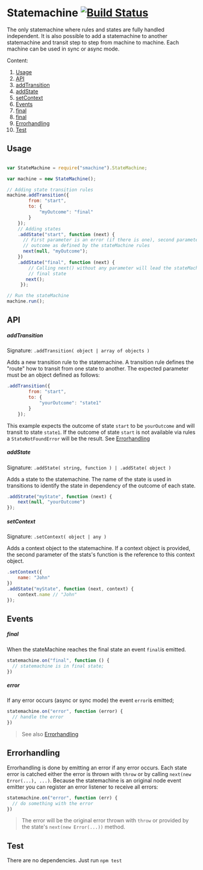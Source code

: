 # Statemachine  [![Build Status](https://travis-ci.org/DennisAhaus/statemachine.svg?branch=master)](https://travis-ci.org/DennisAhaus/statemachine)

The only statemachine where rules and states are fully handled independent.
It is also possible to add a statemachine to another statemachine and transit
step to step from machine to machine. Each machine can be used in sync or async
mode.

Content:

1. [Usage](#usage)
1. [API](#api)
  1. [addTransition](#addtransition)
  1. [addState](#addstate)
  1. [setContext](#setcontext)
1. [Events](#events)
  1. [final](#final)
  1. [final](#error)
1. [Errorhandling](#errorhandling)
1. [Test](#test)

## Usage

```js

var StateMachine = require("smachine").StateMachine;

var machine = new StateMachine();

// Adding state transition rules
machine.addTransition({
        from: "start",
        to: {
            "myOutcome": "final"
        }
    });
    // Adding states
    .addState("start", function (next) {
      // First parameter is an error (if there is one), second parameter is the
      // outcome as defined by the stateMachine rules
      next(null, "myOutcome");
    })
    .addState("final", function (next) {
        // Calling next() without any parameter will lead the stateMachine to
        // final state
       next();
     });

// Run the stateMachine
machine.run();

```

## API

##### addTransition

Signature: `.addTransition( object | array of objects )`

Adds a new transition rule to the statemachine. A transition rule defines the "route"
how to transit from one state to another. The expected parameter must be an object defined
as follows:

```js
.addTransition({
        from: "start",
        to: {
            "yourOutcome": "state1"
        }
    });
```

This example expects the outcome of state `start` to be `yourOutcome` and will transit to state
`state1`. If the outcome of state `start` is not available via rules a
`StateNotFoundError` will be the result. See [Errorhandling](#errorhandling)

##### addState

Signature: `.addState( string, function ) | .addState( object )`

Adds a state to the statemachine. The name of the state is used in transitions to
identify the state in dependency of the outcome of each state.

```js
.addStrate("myState", function (next) {
    next(null, "yourOutcome")
});
```


##### setContext

Signature: `.setContext( object | any )`

Adds a context object to the statemachine. If a context object is provided,
the second parameter of the stats's function is the reference to this context object.

```js
.setContext({
    name: "John"
})
.addState("myState", function (next, context) {
    context.name // "John"
});
```

## Events

##### final

When the stateMachine reaches the final state an event `final`is emitted.

```js
statemachine.on("final", function () {
  // statemachine is in final state;
})
```

##### error

If any error occurs (async or sync mode) the event `error`is emitted;

```js
statemachine.on("error", function (error) {
  // handle the error
})
```
> See also [Errorhandling](#errorhandling)

## Errorhandling

Errorhandling is done by emitting an error if any error occurs.
Each state error is catched either the error is thrown with `throw` or by
calling `next(new Error(...), ...)`.
Because the statemachine is an original node event emitter you can register
an error listener to receive all errors:

```js
statemachine.on("error", function (err) {
  // do something with the error
})
```

> The error will be the original error thrown with `throw` or provided by the
state's `next(new Error(...))` method.


## Test

There are no dependencies. Just run `npm test`
